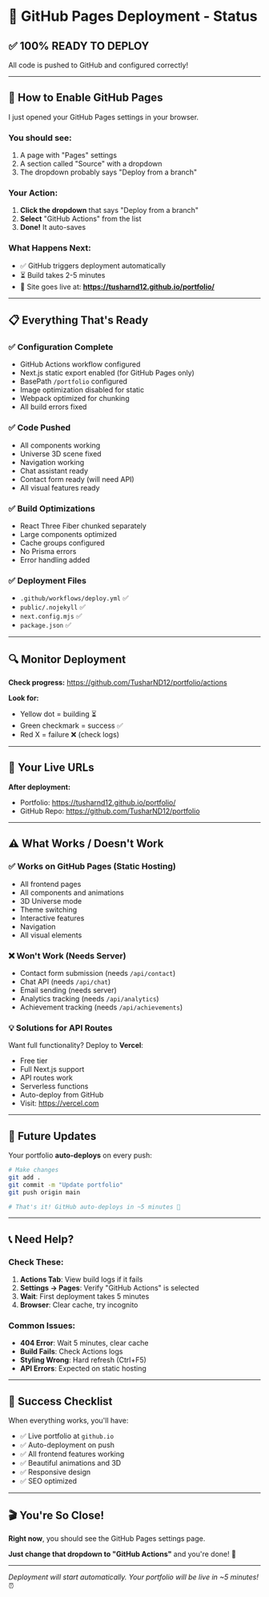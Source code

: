 # 🎯 GitHub Pages Deployment - Status

## ✅ 100% READY TO DEPLOY

All code is pushed to GitHub and configured correctly!

---

## 🚀 How to Enable GitHub Pages

I just opened your GitHub Pages settings in your browser.

### You should see:
1. A page with "Pages" settings
2. A section called "Source" with a dropdown
3. The dropdown probably says "Deploy from a branch"

### Your Action:
1. **Click the dropdown** that says "Deploy from a branch"
2. **Select** "GitHub Actions" from the list
3. **Done!** It auto-saves

### What Happens Next:
- ✅ GitHub triggers deployment automatically
- ⏳ Build takes 2-5 minutes
- 🚀 Site goes live at: **https://tusharnd12.github.io/portfolio/**

---

## 📋 Everything That's Ready

### ✅ Configuration Complete
- GitHub Actions workflow configured
- Next.js static export enabled (for GitHub Pages only)
- BasePath `/portfolio` configured
- Image optimization disabled for static
- Webpack optimized for chunking
- All build errors fixed

### ✅ Code Pushed
- All components working
- Universe 3D scene fixed
- Navigation working
- Chat assistant ready
- Contact form ready (will need API)
- All visual features ready

### ✅ Build Optimizations
- React Three Fiber chunked separately
- Large components optimized
- Cache groups configured
- No Prisma errors
- Error handling added

### ✅ Deployment Files
- `.github/workflows/deploy.yml` ✅
- `public/.nojekyll` ✅
- `next.config.mjs` ✅
- `package.json` ✅

---

## 🔍 Monitor Deployment

**Check progress:**
https://github.com/TusharND12/portfolio/actions

**Look for:**
- Yellow dot = building ⏳
- Green checkmark = success ✅
- Red X = failure ❌ (check logs)

---

## 📍 Your Live URLs

**After deployment:**
- Portfolio: https://tusharnd12.github.io/portfolio/
- GitHub Repo: https://github.com/TusharND12/portfolio

---

## ⚠️ What Works / Doesn't Work

### ✅ Works on GitHub Pages (Static Hosting)
- All frontend pages
- All components and animations
- 3D Universe mode
- Theme switching
- Interactive features
- Navigation
- All visual elements

### ❌ Won't Work (Needs Server)
- Contact form submission (needs `/api/contact`)
- Chat API (needs `/api/chat`)
- Email sending (needs server)
- Analytics tracking (needs `/api/analytics`)
- Achievement tracking (needs `/api/achievements`)

### 💡 Solutions for API Routes
Want full functionality? Deploy to **Vercel**:
- Free tier
- Full Next.js support
- API routes work
- Serverless functions
- Auto-deploy from GitHub
- Visit: https://vercel.com

---

## 🔄 Future Updates

Your portfolio **auto-deploys** on every push:

```bash
# Make changes
git add .
git commit -m "Update portfolio"
git push origin main

# That's it! GitHub auto-deploys in ~5 minutes 🚀
```

---

## 📞 Need Help?

### Check These:
1. **Actions Tab**: View build logs if it fails
2. **Settings → Pages**: Verify "GitHub Actions" is selected
3. **Wait**: First deployment takes 5 minutes
4. **Browser**: Clear cache, try incognito

### Common Issues:
- **404 Error**: Wait 5 minutes, clear cache
- **Build Fails**: Check Actions logs
- **Styling Wrong**: Hard refresh (Ctrl+F5)
- **API Errors**: Expected on static hosting

---

## 🎉 Success Checklist

When everything works, you'll have:
- ✅ Live portfolio at `github.io`
- ✅ Auto-deployment on push
- ✅ All frontend features working
- ✅ Beautiful animations and 3D
- ✅ Responsive design
- ✅ SEO optimized

---

## 🎬 You're So Close!

**Right now**, you should see the GitHub Pages settings page.

**Just change that dropdown to "GitHub Actions"** and you're done! 🚀

---

*Deployment will start automatically. Your portfolio will be live in ~5 minutes!* ⏰


